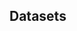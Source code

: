 <!--
 * @Author: wayne
 * @LastEditors: wayne
 * @email: linzhihui@szarobots.com
 * @Date: 2022-05-26 16:26:16
 * @LastEditTime: 2022-05-26 16:26:26
 * @Description: 
-->
## Datasets